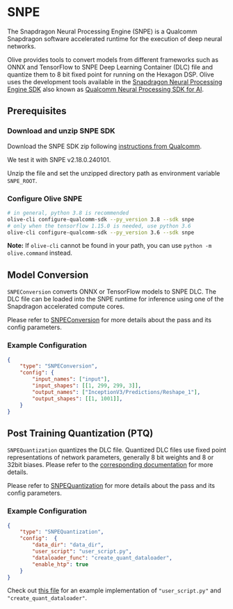 # SNPE

The Snapdragon Neural Processing Engine (SNPE) is a Qualcomm Snapdragon software accelerated runtime for the execution of
deep neural networks.

Olive provides tools to convert models from different frameworks such as ONNX and TensorFlow to SNPE Deep Learning Container
(DLC) file and quantize them to 8 bit fixed point for running on the Hexagon DSP. Olive uses the development tools available
in the [Snapdragon Neural Processing Engine SDK](https://developer.qualcomm.com/sites/default/files/docs/snpe/index.html) also known as
[Qualcomm Neural Processing SDK for AI](https://developer.qualcomm.com/software/qualcomm-neural-processing-sdk).

## Prerequisites
### Download and unzip SNPE SDK
Download the SNPE SDK zip following [instructions from Qualcomm](https://developer.qualcomm.com/software/qualcomm-neural-processing-sdk).

We test it with SNPE v2.18.0.240101.

Unzip the file and set the unzipped directory path as environment variable `SNPE_ROOT`.

### Configure Olive SNPE
```bash
# in general, python 3.8 is recommended
olive-cli configure-qualcomm-sdk --py_version 3.8 --sdk snpe
# only when the tensorflow 1.15.0 is needed, use python 3.6
olive-cli configure-qualcomm-sdk --py_version 3.6 --sdk snpe
```
**Note:** If `olive-cli` cannot be found in your path, you can use `python -m olive.command` instead.

## Model Conversion
`SNPEConversion` converts ONNX or TensorFlow models to SNPE DLC. The DLC file can be loaded into the SNPE runtime for inference
using one of the Snapdragon accelerated compute cores.

Please refer to [SNPEConversion](snpe_conversion) for more details about the pass and its config parameters.

### Example Configuration
```json
{
    "type": "SNPEConversion",
    "config": {
        "input_names": ["input"],
        "input_shapes": [[1, 299, 299, 3]],
        "output_names": ["InceptionV3/Predictions/Reshape_1"],
        "output_shapes": [[1, 1001]],
    }
}
```

## Post Training Quantization (PTQ)
`SNPEQuantization` quantizes the DLC file. Quantized DLC files use fixed point representations of network parameters,
generally 8 bit weights and 8 or 32bit biases. Please refer to the
[corresponding documentation](https://developer.qualcomm.com/sites/default/files/docs/snpe/quantized_models.html) for more
details.

Please refer to [SNPEQuantization](snpe_quantization) for more details about the pass and its config parameters.

### Example Configuration
```json
{
    "type": "SNPEQuantization",
    "config":  {
        "data_dir": "data_dir",
        "user_script": "user_script.py",
        "dataloader_func": "create_quant_dataloader",
        "enable_htp": true
    }
}
```

Check out [this file](https://github.com/microsoft/Olive/blob/main/examples/inception/user_script.py)
for an example implementation of `"user_script.py"` and `"create_quant_dataloader"`.
